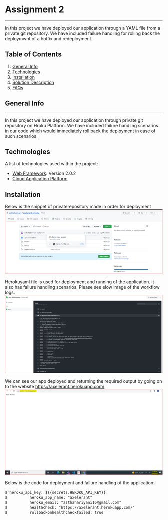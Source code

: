 # Assignment 2
***
In this project we have deployed our application through a YAML file from a private git repository. We have included failure handling for rolling back the deploymwnt of a hotfix and redeployment.

## Table of Contents
1. [General Info](#general-info)
2. [Technologies](#technologies)
3. [Installation](#installation)
4. [Solution Description](#solution-description)
5. [FAQs](#faqs)

## General Info
***
In this project we have deployed our application through private git repository on Hroku Platform. We have included failure handling scenarios in our code which would immediately roll back the deployment in case of such scenarios.

## Techmologies
A list of technologies used within the project:
* [Web Framework](Flask): Version 2.0.2
* [Cloud Application Platform](Heroku)

## Installation
Below is the snippet of privaterepository made in order for deployment
![private_repo](Images/private_repo.png)

Herokuyaml file is used for deployment and running of the application. It also has failure handling scenarios.
Please see elow image of the workflow logs.
![workflow_logs](Images/workflow_logs.png)

We can see our app deployed and returning the required output by going on to the website https://axelerant.herokuapp.com/
![heroku_app](Images/heroku_app.png)

Below is the code for deployment and failure handling of the application:
```
$ heroku_api_key: ${{secrets.HEROKU_API_KEY}}
$          heroku_app_name: "axelerant"
$          heroku_email: "asthahariyani16@gmail.com"
$          healthcheck: "https://axelerant.herokuapp.com/"
$          rollbackonhealthcheckfailed: true
```
